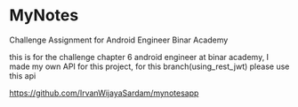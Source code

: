 # MyNotes
Challenge Assignment for Android Engineer Binar Academy 

this is for the challenge chapter 6 android engineer at binar academy, I made my own API for this project, for this branch(using_rest_jwt) please use this api 

https://github.com/IrvanWijayaSardam/mynotesapp
